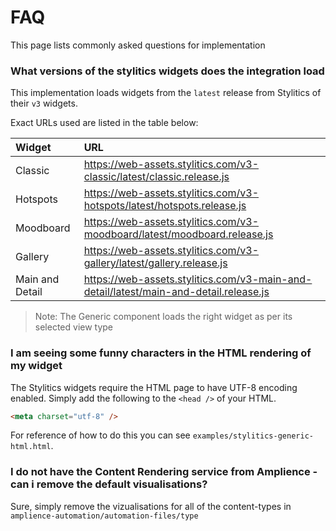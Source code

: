 # FAQ
This page lists commonly asked questions for implementation

### What versions of the stylitics widgets does the integration load
This implementation loads widgets from the `latest` release from Stylitics of their `v3` widgets.

Exact URLs used are listed in the table below:

|Widget|URL|
|:----|:----|
|Classic|https://web-assets.stylitics.com/v3-classic/latest/classic.release.js|
|Hotspots|https://web-assets.stylitics.com/v3-hotspots/latest/hotspots.release.js|
|Moodboard|https://web-assets.stylitics.com/v3-moodboard/latest/moodboard.release.js|
|Gallery|https://web-assets.stylitics.com/v3-gallery/latest/gallery.release.js|
|Main and Detail|https://web-assets.stylitics.com/v3-main-and-detail/latest/main-and-detail.release.js|

> Note: The Generic component loads the right widget as per its selected view type

### I am seeing some funny characters in the HTML rendering of my widget

The Stylitics widgets require the HTML page to have UTF-8 encoding enabled. Simply add the following to the `<head />` of your HTML.

```html
<meta charset="utf-8" />
```
For reference of how to do this you can see `examples/stylitics-generic-html.html`.

### I do not have the Content Rendering service from Amplience - can i remove the default visualisations?

Sure, simply remove the vizualisations for all of the content-types in `amplience-automation/automation-files/type`
